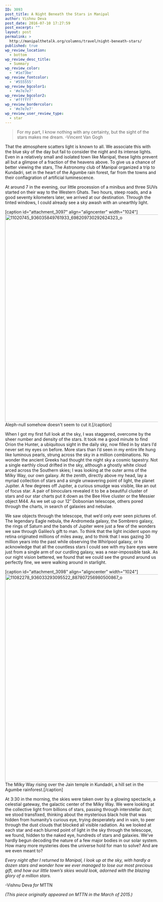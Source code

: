 ```yaml
---
ID: 3093
post_title: A Night Beneath the Stars in Manipal
author: Vishnu Deva
post_date: 2016-07-10 17:27:59
post_excerpt: ""
layout: post
permalink: >
  http://manipalthetalk.org/columns/travel/night-beneath-stars/
published: true
wp_review_location:
  - bottom
wp_review_desc_title:
  - Summary
wp_review_color:
  - '#1e73be'
wp_review_fontcolor:
  - '#555555'
wp_review_bgcolor1:
  - '#e7e7e7'
wp_review_bgcolor2:
  - '#ffffff'
wp_review_bordercolor:
  - '#e7e7e7'
wp_review_user_review_type:
  - star
---
```

<blockquote>For my part, I know nothing with any certainty, but the sight of the stars makes me dream. -Vincent Van Gogh</blockquote>
That the atmosphere scatters light is known to all. We associate this with the blue sky of the day but fail to consider the night and its intense lights. Even in a relatively small and isolated town like Manipal, these lights prevent all but a glimpse of a fraction of the heavens above. To give us a chance of better viewing the stars, The Astronomy club of Manipal organized a trip to Kundadri, set in the heart of the Agumbe rain forest, far from the towns and their conflagration of artificial luminescence.

At around 7 in the evening, our little procession of a minibus and three SUVs started on their way to the Western Ghats. Two hours, steep roads, and a good seventy kilometers later, we arrived at our destination. Through the tinted windows, I could already see a sky awash with an unearthly light.

[caption id="attachment_3097" align="aligncenter" width="1024"]<a href="http://manipalthetalk.net/wp-content/uploads/2016/07/11020745_936035849761933_698209730292624323_o.jpg"><img class="wp-image-3097 size-large" src="http://manipalthetalk.net/wp-content/uploads/2016/07/11020745_936035849761933_698209730292624323_o-1024x683.jpg" alt="11020745_936035849761933_698209730292624323_o" width="1024" height="683" /></a> Aleph-null somehow doesn't seem to cut it.[/caption]

When I got my first full look at the sky, I was staggered, overcome by the sheer number and density of the stars. It took me a good minute to find Orion the Hunter, a ubiquitous sight in the daily sky, now filled in by stars I’d never set my eyes on before. More stars than I’d seen in my entire life hung like luminous pearls, strung across the sky in a million combinations. No wonder the ancient Greeks had thought the night sky a cosmic tapestry. Not a single earthly cloud drifted in the sky, although a ghostly white cloud arced across the Southern skies; I was looking at the outer arms of the Milky Way, our own galaxy. At the zenith, directly above my head, lay a myriad collection of stars and a single unwavering point of light, the planet Jupiter. A few degrees off Jupiter, a curious smudge was visible, like an out of focus star. A pair of binoculars revealed it to be a beautiful cluster of stars and our star charts put it down as the Bee Hive cluster or the Messier object M44. As we set up our 12″ Dobsonian telescope, others pored through the charts, in search of galaxies and nebulae.

We saw objects through the telescope, that we’d only ever seen pictures of. The legendary Eagle nebula, the Andromeda galaxy, the Sombrero galaxy, the rings of Saturn and the bands of Jupiter were just a few of the wonders we saw through Galileo’s gift to man. To think that the light incident upon my retina originated millions of miles away, and to think that I was gazing 30 million years into the past while observing the Whirlpool galaxy, or to acknowledge that all the countless stars I could see with my bare eyes were just from a single arm of our curdling galaxy, was a near-impossible task. As our night vision bettered, we found that we could see the ground around us perfectly fine, we were walking around in starlight.

[caption id="attachment_3098" align="aligncenter" width="1024"]<a href="http://manipalthetalk.net/wp-content/uploads/2016/07/11082278_936033293095522_887807256980500867_o.jpg"><img class="wp-image-3098 size-large" src="http://manipalthetalk.net/wp-content/uploads/2016/07/11082278_936033293095522_887807256980500867_o-1024x683.jpg" alt="11082278_936033293095522_887807256980500867_o" width="1024" height="683" /></a> The Milky Way rising over the Jain temple in Kundadri, a hill set in the Agumbe rainforest.[/caption]

At 3:30 in the morning, the skies were taken over by a glowing spectacle, a celestial gateway, the galactic center of the Milky Way. We were looking at the collective light from billions of stars, passing through interstellar dust; we stood transfixed, thinking about the mysterious black hole that was hidden from humanity’s curious eye, trying desperately and in vain, to peer through the dust clouds that blocked all visible radiation. As we looked at each star and each blurred point of light in the sky through the telescope, we found, hidden to the naked eye, hundreds of stars and galaxies. We’ve hardly begun decoding the nature of a few major bodies in our solar system. How many more mysteries does the universe hold for man to solve? And are we even meant to?

<em>Every night after I returned to Manipal, I look up at the sky, with hardly a dozen stars and wonder how we ever managed to lose our most precious gift, and how our little town’s skies would look, adorned with the blazing glory of a million stars.</em>

-Vishnu Deva <em>for</em> MTTN

<em>(This piece originally appeared on MTTN in the March of 2015.)</em>